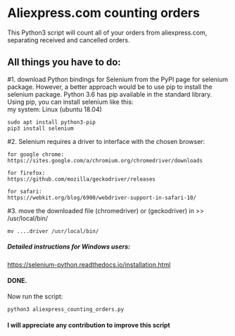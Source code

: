 # Aliexpress.com counting orders
This Python3 script will count all of your orders from aliexpress.com, separating received and cancelled orders.


## All things you have to do:
#1. download Python bindings for Selenium from the PyPI page for selenium package. However, a better approach would be to use pip to install the selenium package. Python 3.6 has pip available in the standard library. Using pip, you can install selenium like this:   
my system: Linux (ubuntu 18.04)

    sudo apt install python3-pip
    pip3 install selenium

#2. Selenium requires a driver to interface with the chosen browser:

	for google chrome:
	https://sites.google.com/a/chromium.org/chromedriver/downloads

	for firefox:
	https://github.com/mozilla/geckodriver/releases

	for safari:
	https://webkit.org/blog/6900/webdriver-support-in-safari-10/

#3. move the downloaded file (chromedriver) or (geckodriver) in >> /usr/local/bin/

	mv ....driver /usr/local/bin/

##### Detailed instructions for Windows users:
https://selenium-python.readthedocs.io/installation.html



#### DONE.

Now run the script:

	python3 aliexpress_counting_orders.py


#### I will appreciate any contribution to improve this script
